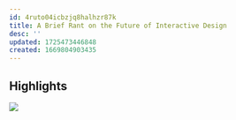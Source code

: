 ```yaml
---
id: 4ruto04icbzjq8halhzr87k
title: A Brief Rant on the Future of Interactive Design
desc: ''
updated: 1725473446848
created: 1669804903435
---
```

## Highlights

![](/assets/images/2022-11-30-02-41-56.png)